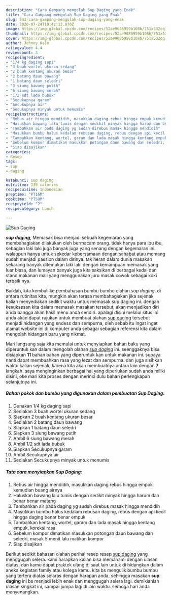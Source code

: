 ```yaml
---
description: "Cara Gampang mengolah Sup Daging yang Enak"
title: "Cara Gampang mengolah Sup Daging yang Enak"
slug: 543-cara-gampang-mengolah-sup-daging-yang-enak
date: 2020-07-24T10:42:12.070Z
image: https://img-global.cpcdn.com/recipes/52ae9086959b108b/751x532cq70/sup-daging-foto-resep-utama.jpg
thumbnail: https://img-global.cpcdn.com/recipes/52ae9086959b108b/751x532cq70/sup-daging-foto-resep-utama.jpg
cover: https://img-global.cpcdn.com/recipes/52ae9086959b108b/751x532cq70/sup-daging-foto-resep-utama.jpg
author: Johnny Hale
ratingvalue: 4.4
reviewcount: 3
recipeingredient:
- "1/4 kg daging sapi"
- "3 buah wortel ukuran sedang"
- "2 buah kentang ukuran besar"
- "2 batang daun bawang"
- "1 batang daun seledri"
- "3 siung bawang putih"
- "6 siung bawang merah"
- "1/2 sdt lada bubuk"
- "Secukupnya garam"
- "Secukupnya air"
- "Secukupnya minyak untuk menumis"
recipeinstructions:
- "Rebus air hingga mendidih, masukkan daging rebus hingga empuk kemudian buang airnya"
- "Haluskan bawang lalu tumis dengan sedikit minyak hingga harum dan benar benar matang"
- "Tambahkan air pada daging yg sudah direbus masak hingga mendidih"
- "Masukkan bumbu halus kedalam rebusan daging, rebus dengan api kecil hingga daging benar benar empuk"
- "Tambahkan kentang, wortel, garam dan lada masak hingga kentang empuk, koreksi rasa"
- "Sebelum kompor dimatikan masukkan potongan daun bawang dan seledri, masak 5 menit lalu matikan kompor"
- "Siap disajikan"
categories:
- Resep
tags:
- sup
- daging

katakunci: sup daging 
nutrition: 239 calories
recipecuisine: Indonesian
preptime: "PT16M"
cooktime: "PT58M"
recipeyield: "2"
recipecategory: Lunch

---
```



![Sup Daging](https://img-global.cpcdn.com/recipes/52ae9086959b108b/751x532cq70/sup-daging-foto-resep-utama.jpg)

<b><i>sup daging</i></b>, Memasak bisa menjadi sebuah kegemaran yang membahagiakan dilakukan oleh bermacam orang. tidak hanya para ibu ibu, sebagian laki laki juga banyak juga yang senang dengan kegemaran ini. walaupun hanya untuk sekedar kebersamaan dengan sahabat atau memang sudah menjadi passion dalam dirinya. tak heran dalam dunia masakan sekarang banyak ditemukan laki laki dengan kemampuan memasak yang luar biasa, dan lumayan banyak juga kita saksikan di berbagai kedai dan stand makanan mall yang menggunakan juru masak cowok sebagai koki terbaik nya.

Baiklah, kita kembali ke pembahasan bumbu bumbu olahan <i>sup daging</i>. di antara rutinitas kita, mungkin akan terasa membahagiakan jika sejenak kalian menyediakan sedikit waktu untuk memasak sup daging ini. dengan kesuksesan kita dalam memasak masakan tersebut, akan menjadikan diri anda bangga akan hasil menu anda sendiri. apalagi disini melalui situs ini anda akan dapat rujukan untuk membuat olahan <u>sup daging</u> tersebut menjadi hidangan yang endess dan sempurna, oleh sebab itu ingat ingat alamat website ini di komputer anda sebagai sebagian referensi kita dalam mengolah hidangan baru yang nikmat.




Mari langsung saja kita memulai untuk menyiapkan bahan baku yang diperuntuk kan dalam mengolah olahan <u><i>sup daging</i></u> ini. seenggaknya bisa disiapkan <b>11</b> bahan bahan yang diperuntuk kan untuk makanan ini. supaya nanti dapat membuahkan rasa yang lezat dan sempurna. dan juga sisihkan waktu kalian sejenak, karena kita akan membuatnya antara lain dengan <b>7</b> langkah. saya menginginkan berbagai hal yang diperlukan sudah anda miliki disini, oke mari kita proses dengan merinci dulu bahan perlengkapan selanjutnya ini.

<!--inarticleads1-->

##### Bahan pokok dan bumbu yang digunakan dalam pembuatan Sup Daging:

1. Gunakan 1/4 kg daging sapi
1. Sediakan 3 buah wortel ukuran sedang
1. Siapkan 2 buah kentang ukuran besar
1. Sediakan 2 batang daun bawang
1. Siapkan 1 batang daun seledri
1. Siapkan 3 siung bawang putih
1. Ambil 6 siung bawang merah
1. Ambil 1/2 sdt lada bubuk
1. Siapkan Secukupnya garam
1. Ambil Secukupnya air
1. Sediakan Secukupnya minyak untuk menumis




<!--inarticleads2-->

##### Tata cara menyiapkan Sup Daging:

1. Rebus air hingga mendidih, masukkan daging rebus hingga empuk kemudian buang airnya
1. Haluskan bawang lalu tumis dengan sedikit minyak hingga harum dan benar benar matang
1. Tambahkan air pada daging yg sudah direbus masak hingga mendidih
1. Masukkan bumbu halus kedalam rebusan daging, rebus dengan api kecil hingga daging benar benar empuk
1. Tambahkan kentang, wortel, garam dan lada masak hingga kentang empuk, koreksi rasa
1. Sebelum kompor dimatikan masukkan potongan daun bawang dan seledri, masak 5 menit lalu matikan kompor
1. Siap disajikan




Berikut sedikit bahasan olahan perihal resep resep <u>sup daging</u> yang menggugah selera. kami harapkan kalian bisa memahami dengan ulasan diatas, dan kamu dapat praktek ulang di saat lain untuk di hidangkan dalam aneka kegiatan family atau kolega kamu. kita bs mengulik bumbu bumbu yang tertera diatas selaras dengan harapan anda, sehingga masakan <b>sup daging</b> ini bs menjadi lebih enak dan menggugah selera lagi. demikianlah ulasan singkat ini, sampai jumpa lagi di lain waktu. semoga hari anda menyenangkan.
